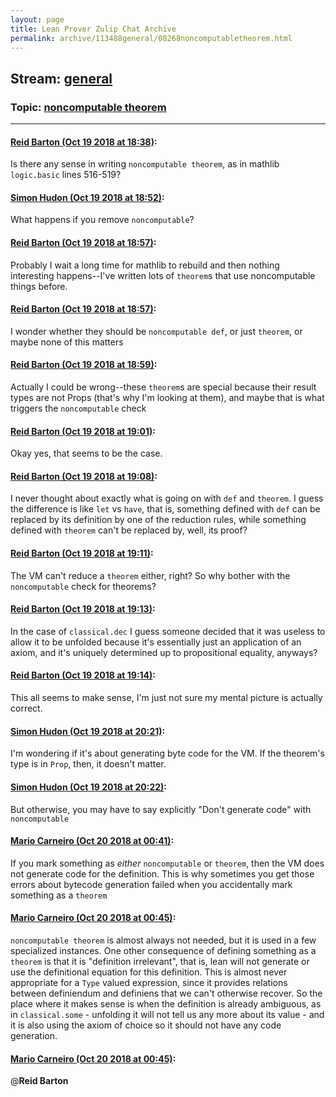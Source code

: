 ```yaml
---
layout: page
title: Lean Prover Zulip Chat Archive 
permalink: archive/113488general/08268noncomputabletheorem.html
---
```


## Stream: [general](index.html)
### Topic: [noncomputable theorem](08268noncomputabletheorem.html)

---

#### [Reid Barton (Oct 19 2018 at 18:38)](https://leanprover.zulipchat.com/#narrow/stream/113488-general/topic/noncomputable%20theorem/near/136123067):
Is there any sense in writing `noncomputable theorem`, as in mathlib `logic.basic` lines 516-519?

#### [Simon Hudon (Oct 19 2018 at 18:52)](https://leanprover.zulipchat.com/#narrow/stream/113488-general/topic/noncomputable%20theorem/near/136124051):
What happens if you remove `noncomputable`?

#### [Reid Barton (Oct 19 2018 at 18:57)](https://leanprover.zulipchat.com/#narrow/stream/113488-general/topic/noncomputable%20theorem/near/136124347):
Probably I wait a long time for mathlib to rebuild and then nothing interesting happens--I've written lots of `theorem`s that use noncomputable things before.

#### [Reid Barton (Oct 19 2018 at 18:57)](https://leanprover.zulipchat.com/#narrow/stream/113488-general/topic/noncomputable%20theorem/near/136124359):
I wonder whether they should be `noncomputable def`, or just `theorem`, or maybe none of this matters

#### [Reid Barton (Oct 19 2018 at 18:59)](https://leanprover.zulipchat.com/#narrow/stream/113488-general/topic/noncomputable%20theorem/near/136124519):
Actually I could be wrong--these `theorem`s are special because their result types are not Props (that's why I'm looking at them), and maybe that is what triggers the `noncomputable` check

#### [Reid Barton (Oct 19 2018 at 19:01)](https://leanprover.zulipchat.com/#narrow/stream/113488-general/topic/noncomputable%20theorem/near/136124688):
Okay yes, that seems to be the case.

#### [Reid Barton (Oct 19 2018 at 19:08)](https://leanprover.zulipchat.com/#narrow/stream/113488-general/topic/noncomputable%20theorem/near/136125141):
I never thought about exactly what is going on with `def` and `theorem`. I guess the difference is like `let` vs `have`, that is, something defined with `def` can be replaced by its definition by one of the reduction rules, while something defined with `theorem` can't be replaced by, well, its proof?

#### [Reid Barton (Oct 19 2018 at 19:11)](https://leanprover.zulipchat.com/#narrow/stream/113488-general/topic/noncomputable%20theorem/near/136125354):
The VM can't reduce a `theorem` either, right? So why bother with the `noncomputable` check for theorems?

#### [Reid Barton (Oct 19 2018 at 19:13)](https://leanprover.zulipchat.com/#narrow/stream/113488-general/topic/noncomputable%20theorem/near/136125488):
In the case of `classical.dec` I guess someone decided that it was useless to allow it to be unfolded because it's essentially just an application of an axiom, and it's uniquely determined up to propositional equality, anyways?

#### [Reid Barton (Oct 19 2018 at 19:14)](https://leanprover.zulipchat.com/#narrow/stream/113488-general/topic/noncomputable%20theorem/near/136125590):
This all seems to make sense, I'm just not sure my mental picture is actually correct.

#### [Simon Hudon (Oct 19 2018 at 20:21)](https://leanprover.zulipchat.com/#narrow/stream/113488-general/topic/noncomputable%20theorem/near/136129728):
I'm wondering if it's about generating byte code for the VM. If the theorem's type is in `Prop`, then, it doesn't matter.

#### [Simon Hudon (Oct 19 2018 at 20:22)](https://leanprover.zulipchat.com/#narrow/stream/113488-general/topic/noncomputable%20theorem/near/136129843):
But otherwise, you may have to say explicitly "Don't generate code" with `noncomputable`

#### [Mario Carneiro (Oct 20 2018 at 00:41)](https://leanprover.zulipchat.com/#narrow/stream/113488-general/topic/noncomputable%20theorem/near/136143543):
If you mark something as *either* `noncomputable` or `theorem`, then the VM does not generate code for the definition. This is why sometimes you get those errors about bytecode generation failed when you accidentally mark something as a `theorem`

#### [Mario Carneiro (Oct 20 2018 at 00:45)](https://leanprover.zulipchat.com/#narrow/stream/113488-general/topic/noncomputable%20theorem/near/136143755):
`noncomputable theorem` is almost always not needed, but it is used in a few specialized instances. One other consequence of defining something as a `theorem` is that it is "definition irrelevant", that is, lean will not generate or use the definitional equation for this definition. This is almost never appropriate for a `Type` valued expression, since it provides relations between definiendum and definiens that we can't otherwise recover. So the place where it makes sense is when the definition is already ambiguous, as in `classical.some` - unfolding it will not tell us any more about its value - and it is also using the axiom of choice so it should not have any code generation.

#### [Mario Carneiro (Oct 20 2018 at 00:45)](https://leanprover.zulipchat.com/#narrow/stream/113488-general/topic/noncomputable%20theorem/near/136143757):
@**Reid Barton**

